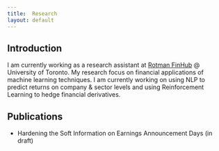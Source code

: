 ```yaml
---
title:  Research
layout: default
---
```


## Introduction

I am currently working as a research assistant at [Rotman FinHub](https://www.rotman.utoronto.ca/FacultyAndResearch/ResearchCentres/FinHub) @ University of Toronto. My research focus on financial applications of machine learning techniques. I am currently working on using NLP to predict returns on company & sector levels and using Reinforcement Learning to hedge financial derivatives.

## Publications
- Hardening the Soft Information on Earnings Announcement Days (in draft)